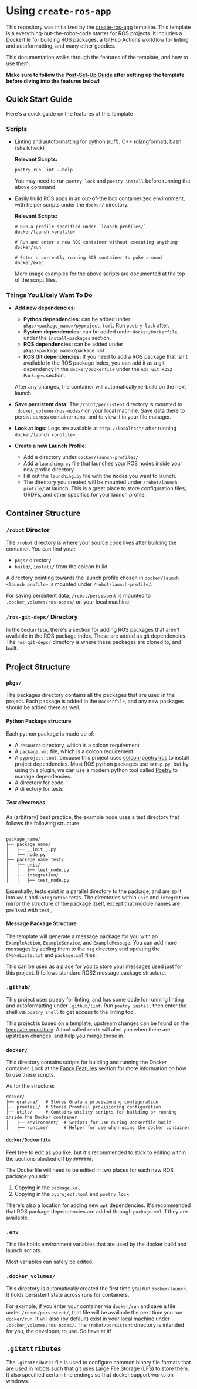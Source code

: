 # Using `create-ros-app`

This repository was initialized by the [create-ros-app](https://github.com/UrbanMachine/create-ros-app) template.
This template is a everything-but-the-robot-code starter for ROS projects. It includes a Dockerfile for building ROS packages, a GitHub Actions workflow for linting and autoformatting, and many other goodies.

This documentation walks through the features of the template, and how to use them.

**Make sure to follow the [Post-Set-Up Guide](https://github.com/UrbanMachine/create-ros-app/blob/main/README.md#post-set-up-guide) after setting up the template before diving into the features below!**

## Quick Start Guide

Here's a quick guide on the features of this template

### Scripts
- Linting and autoformatting for python (ruff), C++ (clangformat), bash (shellcheck)
  
  **Relevant Scripts:**
  ```shell
  poetry run lint --help
  ```
  You may need to run `poetry lock` and `poetry install` before running the above command.
- Easily build ROS apps in an out-of-the box containerized environment, with helper scripts under the `docker/` directory.
  
  **Relevant Scripts:**
  ```shell
  # Run a profile specified under `launch-profiles/`
  docker/launch <profile>
  
  # Run and enter a new ROS container without executing anything
  docker/run
  
  # Enter a currently running ROS container to poke around
  docker/exec
  ```
  
  More usage examples for the above scripts are documented at the top of the script files.

### Things You Likely Want To Do

- **Add new dependencies:**
  - **Python dependencies:** can be added under `pkgs/<package_name>/pyproject.toml`. Run `poetry lock` after. 
  - **System dependencies:** can be added under `docker/Dockerfile`, under the `install-packages` section.
  - **ROS dependencies:** can be added under `pkgs/<package_name>/package.xml`.
  - **ROS Git dependencies:** If you need to add a ROS package that isn't available in the ROS package index, you can add it as a git dependency in the `docker/Dockerfile` under the `Add Git ROS2 Packages` section.
  
  After any changes, the container will automatically re-build on the next launch.
- **Save persistent data:** The `/robot/persistent` directory is mounted to `.docker_volumes/ros-nodes/` on your local machine. Save data there to persist across container runs, and to view it in your file manager.
- **Look at logs:** Logs are available at `http://localhost/` after running `docker/launch <profile>`.
- **Create a new Launch Profile:**
  - Add a directory under `docker/launch-profiles/`
  - Add a `launching.py` file that launches your ROS nodes inside your new profile directory
  - Fill out the `launching.py` file with the nodes you want to launch.
  - The directory you created will be mounted under `/robot/launch-profile/` at launch. This is a great place to store configuration files, URDFs, and other specifics for your launch profile.


## Container Structure

### `/robot` Director

The `/robot` directory is where your source code lives after building the container.
You can find your:
 - `pkgs/` directory
 - `build/`, `install/` from the colcon build

A directory pointing towards the launch profile chosen in `docker/launch <launch profile>`
is mounted under `/robot/launch-profile/`. 

For saving persistent data, `/robot/persistent` is mounted to `.docker_volumes/ros-nodes/` on your local machine.

### `/ros-git-deps/` Directory

In the `Dockerfile`, there's a section for adding ROS packages that aren't available in 
the ROS package index. These are added as git dependencies. The `ros-git-deps/` 
directory is where these packages are cloned to, and built.


## Project Structure

### `pkgs/`

The packages directory contains all the packages that are used in the project. Each package is added in the `Dockerfile`, and any new packages should be added there as well.

#### Python Package structure
Each python package is made up of:
- A `resource` directory, which is a colcon requirement
- A `package.xml` file, which is a colcon requirement
- A `pyproject.toml`, because this project uses [colcon-poetry-ros](https://github.com/UrbanMachine/colcon-poetry-ros) to install project dependencies. Most ROS python packages use `setup.py`, but by using this plugin, we can use a modern python tool called [Poetry](https://python-poetry.org/) to manage dependencies.
- A directory for code
- A directory for tests

##### Test directories

As (arbitrary) best practice, the example node uses a test directory that follows the following structure

```shell

package_name/
├── package_name/
│   ├── __init__.py
│   ├── node.py
├── package_name_test/
│   ├── unit/ 
│   │   ├── test_node.py
│   ├── integration/
│   │   ├── test_node.py

```

Essentially, tests exist in a parallel directory to the package, and are split into `unit` and `integration` tests. The directories within `unit` and `integration` mirror the structure of the package itself, except that module names are prefixed with `test_`.

#### Message Package Structure

The template will generate a message package for you with an `ExampleAction`, `ExampleService`, and `ExampleMessage`. You can add more messages by adding them to the `msg` directory and updating the `CMakeLists.txt` and `package.xml` files.

This can be used as a place for you to store your messages used just for this project. It follows standard ROS2 message package structure.

### `.github/`

This project uses poetry for linting, and has some code for running linting and autoformatting under `.github/lint`.
Run `poetry install` then enter the shell via `poetry shell` to get access to the linting tool.

This project is based on a template, upstream changes can be found on the [template repository](https://github.com/UrbanMachine/create-ros-app).
A tool called `cruft` will alert you when there are upstream changes, and help you merge those in.

### `docker/`

This directory contains scripts for building and running the Docker container. Look at the [Fancy Features](#fancy-features) section for more information on how to use these scripts.

As for the structure:

```shell
docker/
├── grafana/   # Stores Grafana provisioning configuration
├── promtail/  # Stores Promtail provisioning configuration
├── utils/     # Contains utility scripts for building or running inside the Docker container
│   ├── environment/  # Scripts for use during Dockerfile build
│   ├── runtime/      # Helper for use when using the docker container
```

#### `docker/Dockerfile`

Feel free to edit as you like, but it's recommended to stick to editing within the sections
blocked off by `#######`. 

The Dockerfile will need to be edited in two places for each new ROS package you add:


1. Copying in the `package.xml`
2. Copying in the `pyproject.toml` and `poetry.lock`

There's also a location for adding new `apt` dependencies. It's recommended that ROS package
dependencies are added through `package.xml` if they are available.

### `.env`

This file holds environment variables that are used by the docker build and launch scripts.

Most variables can safely be edited.

### `.docker_volumes/`

This directory is automatically created the first time you run `docker/launch`. It holds persistent state across runs for containers. 

For example, if you enter your container via `docker/run` and save a file under `/robot/persistent/`, that file will be available the next time you run `docker/run`. It will also (by default) exist in your local machine under `.docker_volumes/ros-nodes/`.
The `/robot/persistent` directory is intended for you, the developer, to use. So have at it!

## `.gitattributes`

The `.gitattributes` file is used to configure common binary file formats that are used in 
robots such that git uses Large File Storage (LFS) to store them. It also specified certain
line endings so that docker support works on windows.